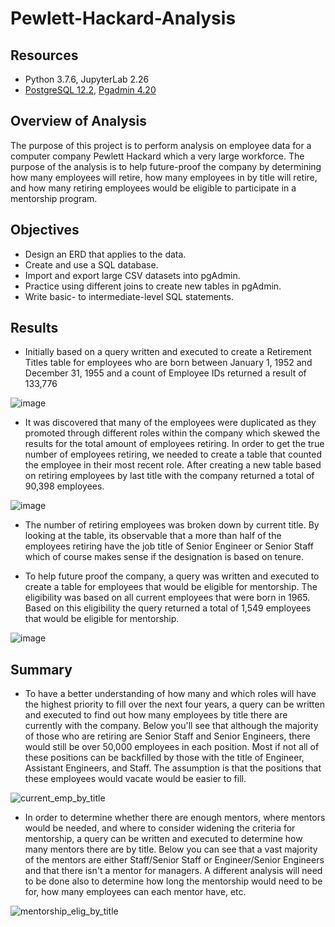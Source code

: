 # Pewlett-Hackard-Analysis

##  Resources 
- Python 3.7.6, JupyterLab 2.26
- [PostgreSQL 12.2](https://www.postgresql.org/), [Pgadmin 4.20](https://www.pgadmin.org/) 

## Overview of Analysis
The purpose of this project is to perform analysis on employee data for a computer company Pewlett Hackard which a very large workforce.  The purpose of the analysis is to help future-proof the company by determining how many employees will retire, how many employees in by title will retire, and how many retiring employees would be eligible to participate in a mentorship program.  

## Objectives 
- Design an ERD that applies to the data.
- Create and use a SQL database.
- Import and export large CSV datasets into pgAdmin.
- Practice using different joins to create new tables in pgAdmin.
- Write basic- to intermediate-level SQL statements.

## Results
 - Initially based on a query written and executed to create a Retirement Titles table for employees who are born between January 1, 1952 and December 31, 1955 and a count of Employee IDs returned a result of 133,776

![image](https://user-images.githubusercontent.com/78937719/115834260-a583ac00-a3da-11eb-9d74-ee019c47e63d.png)

- It was discovered that many of the employees were duplicated as they promoted through different roles within the company which skewed the results for the total amount of employees retiring.  In order to get the true number of employees retiring, we needed to create a table that counted the employee in their most recent role.  After creating a new table based on retiring employees by last title with the company returned a total of 90,398 employees.

![image](https://user-images.githubusercontent.com/78937719/115834864-48d4c100-a3db-11eb-816d-b157fe812d8d.png)

- The number of retiring employees was broken down by current title.  By looking at the table, its observable that a more than half of the employees retiring have the job title of Senior Engineer or Senior Staff which of course makes sense if the designation is based on tenure. 

- To help future proof the company, a query was written and executed to create a table for employees that would be eligible for mentorship.  The eligibility was based on all current employees that were born in 1965.  Based on this eligibility the query returned a total of 1,549 employees that would be eligible for mentorship.  

![image](https://user-images.githubusercontent.com/78937719/115834970-67d35300-a3db-11eb-8623-c31ee01ee132.png)


## Summary
- To have a better understanding of how many and which roles will have the highest priority to fill over the next four years, a query can be written and executed to find out how many employees by title there are currently with the company.  Below you'll see that although the majority of those who are retiring are Senior Staff and Senior Engineers, there would still be over 50,000 employees in each position.  Most if not all of these positions can be backfilled by those with the title of Engineer, Assistant Engineers, and Staff.  The assumption is that the positions that these employees would vacate would be easier to fill.  
 
![current_emp_by_title](https://user-images.githubusercontent.com/78937719/115837127-dd402300-a3dd-11eb-82e4-5eafdfc42a35.png)

- In order to determine whether there are enough mentors, where mentors would be needed, and where to consider widening the criteria for mentorship, a query can be written and executed to determine how many mentors there are by title.  Below you can see that a vast majority of the mentors are either Staff/Senior Staff or Engineer/Senior Engineers and that there isn't a mentor for managers.  A different analysis will need to be done also to determine how long the mentorship would need to be for, how many employees can each mentor have, etc.  

![mentorship_elig_by_title](https://user-images.githubusercontent.com/78937719/115839291-1c6f7380-a3e0-11eb-95a7-a148f3e034d4.png)


